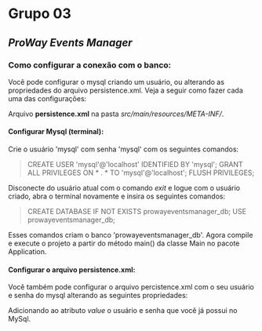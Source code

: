 # Grupo 03
## *ProWay Events Manager*

### Como configurar a conexão com o banco:
Você pode configurar o mysql criando um usuário, ou alterando as propriedades do arquivo persistence.xml. Veja a seguir como fazer cada uma das configurações:  

Arquivo **persistence.xml** na pasta *src/main/resources/META-INF/*.  

#### Configurar Mysql (terminal):
Crie o usuário 'mysql' com senha 'mysql' com os seguintes comandos:
> CREATE USER 'mysql'@'localhost' IDENTIFIED BY 'mysql';
> GRANT ALL PRIVILEGES ON * . * TO 'mysql'@'localhost';
> FLUSH PRIVILEGES;

Disconecte do usuário atual com o comando *exit* e logue com o usuário criado, abra o terminal novamente e insira os seguintes comandos:
> CREATE DATABASE IF NOT EXISTS prowayeventsmanager_db;
> USE prowayeventsmanager_db;

Esses comandos criam o banco 'prowayeventsmanager_db'. Agora compile e execute o projeto a partir do método main() da classe Main no pacote Application.  

#### Configurar o arquivo persistence.xml:
Você também pode configurar o arquivo percistence.xml com o seu usuário e senha do mysql alterando as seguintes propriedades:
> <property name="javax.persistence.jdbc.user" value="" />
> <property name="javax.persistence.jdbc.password" value="" />

Adicionando ao atributo *value* o usuário e senha que você já possui no MySql.  
